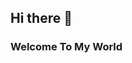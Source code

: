 ## Hi there 👋
### Welcome To My World

<!--
**vin-ice/vin-ice** is a ✨ _special_ ✨ repository because its `README.md` (this file) appears on your GitHub profile.
- 🌱 I’m currently learning SWE at ALX 

Here are some ideas to get you started:

- 🔭 I’m currently working on ...
- 👯 I’m looking to collaborate on ...
- 🤔 I’m looking for help with ...
- 💬 Ask me about ...
- 📫 How to reach me: ...
- 😄 Pronouns: ...
- ⚡ Fun fact: ...
-->
